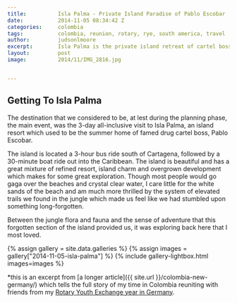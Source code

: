 ```yaml
---
title:			Isla Palma - Private Island Paradise of Pablo Escobar
date:			2014-11-05 08:34:42 Z
categories:		colombia
tags:			colombia, reunion, rotary, rye, south america, travel
author:			judsonlmoore
excerpt:		Isla Palma is the private island retreat of cartel boss Pablo Escobar. Today, this all-inclusive resort is scattered with the ruins of that page in history.
layout:			post
image:			2014/11/IMG_2816.jpg


---
```


## Getting To Isla Palma

The destination that we considered to be, at lest during the planning phase, the main event, was the 3-day all-inclusive visit to Isla Palma, an island resort which used to be the summer home of famed drug cartel boss, Pablo Escobar.

The island is located a 3-hour bus ride south of Cartagena, followed by a 30-minute boat ride out into the Caribbean. The island is beautiful and has a great mixture of refined resort, island charm and overgrown development which makes for some great exploration. Though most people would go gaga over the beaches and crystal clear water, I care little for the white sands of the beach and am much more thrilled by the system of elevated trails we found in the jungle which made us feel like we had stumbled upon something long-forgotten.

Between the jungle flora and fauna and the sense of adventure that this forgotten section of the island provided us, it was exploring back here that I most loved.

{% assign gallery = site.data.galleries %}
{% assign images = gallery["2014-11-05-isla-palma"] %}
{% include gallery-lightbox.html images=images %}

\*this is an excerpt from [a longer article]({{ site.url }}/colombia-new-germany/) which tells the full story of my time in Colombia reuniting with friends from my [Rotary Youth Exchange year in Germany](/germany/).
